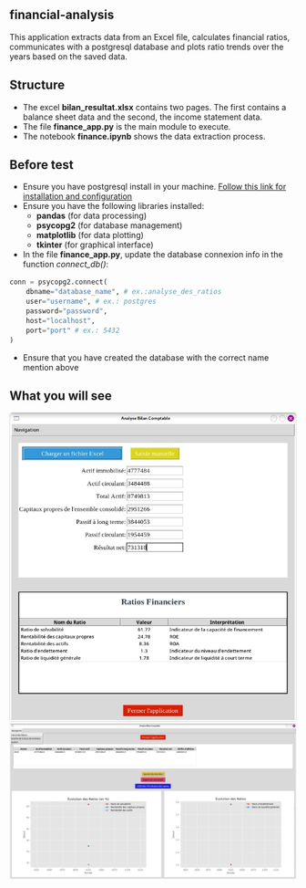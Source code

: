 ## financial-analysis
This application extracts data from an Excel file, calculates financial ratios, communicates with a postgresql database and plots ratio trends over the years based on the saved data.

## Structure
- The excel __bilan_resultat.xlsx__ contains two pages. The first contains a balance sheet data and the second, the income statement data.
- The file __finance_app.py__ is the main module to execute.
- The notebook __finance.ipynb__ shows the data extraction process.

## Before test
- Ensure you have postgresql install in your machine.
[Follow this link for installation and configuration](https://www.w3schools.com/postgresql/postgresql_install.php)
- Ensure you have the following libraries installed:
    - __pandas__ (for data processing)
    - __psycopg2__ (for database management)
    - __matplotlib__ (for data plotting)
    - __tkinter__ (for graphical interface)
- In the file __finance_app.py__, update the database connexion info in the function _connect_db()_:
```python
conn = psycopg2.connect(
    dbname="database_name", # ex.:analyse_des_ratios
    user="username", # ex.: postgres
    password="password", 
    host="localhost",
    port="port" # ex.: 5432
)
```
- Ensure that you have created the database with the correct name mention above

## What you will see
![Main interface](1.jpeg "Ratios calculation interface.")
![Second interface](2.jpeg "Database management interface.")
